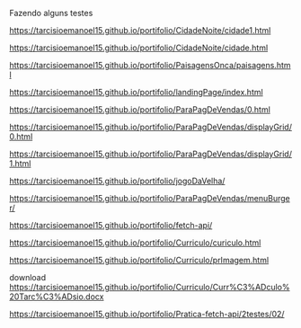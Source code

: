 Fazendo alguns testes

https://tarcisioemanoel15.github.io/portifolio/CidadeNoite/cidade1.html

https://tarcisioemanoel15.github.io/portifolio/CidadeNoite/cidade.html

https://tarcisioemanoel15.github.io/portifolio/PaisagensOnca/paisagens.html

https://tarcisioemanoel15.github.io/portifolio/landingPage/index.html


<!-- para ver mais 0.html 1.html ... -->
https://tarcisioemanoel15.github.io/portifolio/ParaPagDeVendas/0.html


<!-- para ver mais 0.html 1.html ... -->
https://tarcisioemanoel15.github.io/portifolio/ParaPagDeVendas/displayGrid/0.html

https://tarcisioemanoel15.github.io/portifolio/ParaPagDeVendas/displayGrid/1.html


<!-- Jogo da Velha -->
https://tarcisioemanoel15.github.io/portifolio/jogoDaVelha/

<!-- Menu -->
https://tarcisioemanoel15.github.io/portifolio/ParaPagDeVendas/menuBurger/


https://tarcisioemanoel15.github.io/portifolio/fetch-api/


<!-- curriculo -->
https://tarcisioemanoel15.github.io/portifolio/Curriculo/curiculo.html

https://tarcisioemanoel15.github.io/portifolio/Curriculo/prImagem.html

download
https://tarcisioemanoel15.github.io/portifolio/Curriculo/Curr%C3%ADculo%20Tarc%C3%ADsio.docx




https://tarcisioemanoel15.github.io/portifolio/Pratica-fetch-api/2testes/02/
